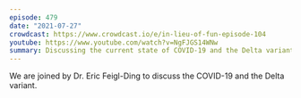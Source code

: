 ```yaml
---
episode: 479
date: "2021-07-27"
crowdcast: https://www.crowdcast.io/e/in-lieu-of-fun-episode-104
youtube: https://www.youtube.com/watch?v=NgFJGS14WNw
summary: Discussing the current state of COVID-19 and the Delta variant
---
```

We are joined by Dr. Eric Feigl-Ding to discuss the COVID-19 and the Delta variant.
